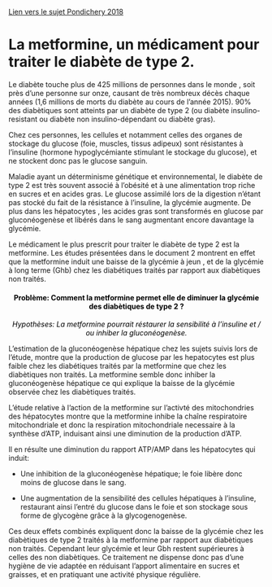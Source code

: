 [Lien vers le sujet Pondichery 2018](http://svt.ac-besancon.fr/bac-s-2018-pondichery/#spe)

# La metformine, un médicament pour traiter le diabète de type 2.

Le diabète touche plus de 425 millions de personnes dans le monde , soit près d’une personne sur onze, causant de très nombreux décès chaque années (1,6 millions de morts du diabète au cours de l’année 2015).
90% des diabètiques sont atteints par un diabète de type 2 (ou diabète insulino-resistant ou diabète non insulino-dépendant ou diabète gras). 

Chez ces personnes, les cellules et notamment celles des organes de stockage du glucose (foie, muscles, tissus adipeux) sont résistantes à l’insuline (hormone hypoglycémiante stimulant le stockage du glucose), et ne stockent donc pas le glucose sanguin. 

Maladie ayant un déterminisme génétique et environnemental, le diabète de type 2 est très souvent associé à l’obésité et à une alimentation trop riche en sucres et en acides gras. Le glucose assimilé lors de la digestion n’étant pas stocké du fait de la résistance à l’insuline, la glycémie augmente. De plus dans les hépatocytes , les acides gras sont transformés en glucose par gluconéogenèse et libérés dans le sang augmentant encore davantage la glycémie.

Le médicament le plus prescrit pour traiter le diabète de type 2 est la metformine. Les études présentées dans le document 2 montrent en effet que la metformine induit une baisse de la glycémie à jeun , et de la glycémie à long terme (Ghb) chez les diabétiques traités par rapport aux diabètiques non traités.

<p></p>

<h4 style="color:black;text-align:center;font-style:border;">Problème: Comment la metformine permet elle de diminuer la glycémie des diabètiques de type 2 ?</h4>

<p></p>

<p style="color:black;text-align:center;font-style:italic;">Hypothèses: La metformine pourrait réstaurer la sensibilité à l’insuline et / ou inhiber la gluconéogenèse.</p>

<p></p>
<p></p>

L’estimation de la gluconéogenèse hépatique chez les sujets suivis lors de l’étude, montre que la production de glucose par les hepatocytes est plus faible chez les diabétiques traités par la metformine que chez les diabètiques non traités. La metformine semble donc inhiber la gluconéogenèse hépatique ce qui explique la baisse de la glycémie observée chez les diabètiques traités.

L’étude relative à l’action de la metformine sur l’activté des mitochondries des hépatocytes montre que la metformine inhibe la chaîne respiratoire mitochondriale et donc la respiration mitochondriale necessaire à la synthèse d’ATP, induisant ainsi une diminution de la production d’ATP.

Il en résulte une diminution du rapport ATP/AMP dans les hépatocytes qui induit:

- Une inhibition de la gluconéogenèse hépatique; le foie libère donc moins de glucose dans le sang.

- Une augmentation de la sensibilité des cellules hépatiques à l’insuline, restaurant ainsi l’entré du glucose dans le foie et son stockage sous forme de glycogène grâce à la glycogenogenèse.

Ces deux effets combinés expliquent donc la baisse de la glycémie chez les diabètiques de type 2 traités à la metformine par rapport aux diabètiques non traités. Cependant leur glycémie et leur Gbh restent supérieures à celles des non diabètiques. Ce traitement ne dispense donc pas d’une hygiène de vie adaptée en réduisant l’apport alimentaire en sucres et graisses, et en pratiquant une activité physique régulière.
